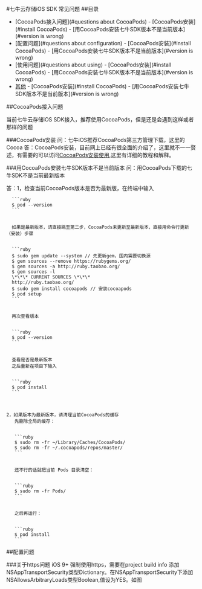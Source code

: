 #七牛云存储iOS SDK 常见问题
##目录

- [CocoaPods接入问题](#questions about CocoaPods)
       - [CocoaPods安装](#install CocoaPods)
       - [用CocoaPods安装七牛SDK版本不是当前版本](#version is wrong)
- [配置问题](#questions about configuration)
       - [CocoaPods安装](#install CocoaPods)
       - [用CocoaPods安装七牛SDK版本不是当前版本](#version is wrong)
- [使用问题](#questions about using)
       - [CocoaPods安装](#install CocoaPods)
       - [用CocoaPods安装七牛SDK版本不是当前版本](#version is wrong)
- [其他](#others)
       - [CocoaPods安装](#install CocoaPods)
       - [用CocoaPods安装七牛SDK版本不是当前版本](#version is wrong)

   

<a name='questions about CocoaPods'></a>
##CocoaPods接入问题

当前七牛云存储iOS SDK接入，推荐使用CocoaPods，但是还是会遇到这样或者那样的问题

<a name='install CocoaPods'></a>
###CocoaPods安装
问：七牛iOS推荐CocoaPods第三方管理下载，这里的Cocoa
答：CocoaPods安装，目前网上已经有很全面的介绍了，这里就不一一赘述，有需要的可以访问[CocoaPods安装使用](http://code4app.com/article/cocoapods-install-usage),这里有详细的教程和解释。

<a name='version is wrong'></a>
###用CocoaPods安装七牛SDK版本不是当前版本
问：用CocoaPods下载的七牛SDK不是当前最新版本

答：1，检查当前CocoaPods版本是否为最新版，在终端中输入
      
      ```ruby
      $ pod --version
      ```
      
      
      如果是最新版本，请直接跳至第二步，CocoaPods未更新至最新版本，直接用命令行更新（安装）步骤
      
      
      ```ruby
      $ sudo gem update --system // 先更新gem，国内需要切换源
      $ gem sources --remove https://rubygems.org/
      $ gem sources -a http://ruby.taobao.org/
      $ gem sources -l
      \*\*\* CURRENT SOURCES \*\*\*
      http://ruby.taobao.org/
      $ sudo gem install cocoapods // 安装cocoapods
      $ pod setup
      ```
      
      
      再次查看版本
      
      
      ```ruby
      $ pod --version
      ```
      
      
      查看是否是最新版本
      之后重新在项目下输入
      
      
      ```ruby
      $ pod install
      ```



    2，如果版本为最新版本，请清理当前CocoaPods的缓存
       先删除全局的缓存：
       
       
       ```ruby
       $ sudo rm -fr ~/Library/Caches/CocoaPods/
       $ sudo rm -fr ~/.cocoapods/repos/master/
       ```
       
       
       还不行的话就把当前 Pods 目录清空：
       
       
       ```ruby
       $ sudo rm -fr Pods/
       ```
       
       
       之后再运行：
       
       
       ```ruby
       $ pod install
       ```
       

<a name='questions about configuration'></a>
##配置问题

<a name='questions about configuration'></a>
###关于https问题
iOS 9+ 强制使用https，需要在project build info 添加NSAppTransportSecurity类型Dictionary。在NSAppTransportSecurity下添加NSAllowsArbitraryLoads类型Boolean,值设为YES。如图
